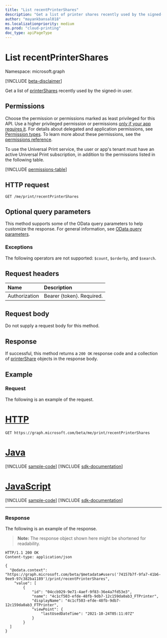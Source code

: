 ```yaml
---
title: "List recentPrinterShares"
description: "Get a list of printer shares recently used by the signed-in user."
author: "mayankbansal018"
ms.localizationpriority: medium
ms.prod: "cloud-printing"
doc_type: apiPageType
---
```


# List recentPrinterShares

Namespace: microsoft.graph

[!INCLUDE [beta-disclaimer](../../includes/beta-disclaimer.md)]

Get a list of [printerShares](../resources/printershare.md) recently used by the signed-in user.

## Permissions
Choose the permission or permissions marked as least privileged for this API. Use a higher privileged permission or permissions [only if your app requires it](/graph/permissions-overview#best-practices-for-using-microsoft-graph-permissions). For details about delegated and application permissions, see [Permission types](/graph/permissions-overview#permission-types). To learn more about these permissions, see the [permissions reference](/graph/permissions-reference).

To use the Universal Print service, the user or app's tenant must have an active Universal Print subscription, in addition to the permissions listed in the following table.

<!-- { "blockType": "permissions", "name": "print_list_recentshares" } -->
[!INCLUDE [permissions-table](../includes/permissions/print-list-recentshares-permissions.md)]

## HTTP request
<!-- { "blockType": "ignored" } -->
```http
GET /me/print/recentPrinterShares
```

## Optional query parameters
This method supports some of the OData query parameters to help customize the response. For general information, see [OData query parameters](/graph/query-parameters).

### Exceptions
The following operators are not supported: `$count`, `$orderby`, and `$search`.

## Request headers
| Name      |Description|
|:----------|:----------|
| Authorization | Bearer {token}. Required. |

## Request body
Do not supply a request body for this method.

## Response
If successful, this method returns a `200 OK` response code and a collection of [printerShare](../resources/printershare.md) objects in the response body.

## Example
### Request
The following is an example of the request.


# [HTTP](#tab/http)
<!-- {
  "blockType": "request",
  "name": "get_recentprintershares"
}-->
```msgraph-interactive
GET https://graph.microsoft.com/beta/me/print/recentPrinterShares
```

# [Java](#tab/java)
[!INCLUDE [sample-code](../includes/snippets/java/get-recentprintershares-java-snippets.md)]
[!INCLUDE [sdk-documentation](../includes/snippets/snippets-sdk-documentation-link.md)]

# [JavaScript](#tab/javascript)
[!INCLUDE [sample-code](../includes/snippets/javascript/get-recentprintershares-javascript-snippets.md)]
[!INCLUDE [sdk-documentation](../includes/snippets/snippets-sdk-documentation-link.md)]

---

### Response
The following is an example of the response.
>**Note:** The response object shown here might be shortened for readability.
<!-- {
  "blockType": "response",
  "truncated": true,
  "@odata.type": "microsoft.graph.printerShare",
  "isCollection": true
} -->
```http
HTTP/1.1 200 OK
Content-type: application/json

{
  "@odata.context": "https://graph.microsoft.com/beta/$metadata#users('74157b7f-9fa7-41b6-9ee9-97c382ba1189')/print/recentPrinterShares",
    "value": [
        {
            "id": "04ccb929-9e71-4aef-9f83-36e4a7fd53e3",
            "name": "4c1cf503-efde-48fb-9db7-12c159da0ab3_FTPrinter",
            "displayName": "4c1cf503-efde-48fb-9db7-12c159da0ab3_FTPrinter",
            "viewPoint": {
                "lastUsedDateTime": "2021-10-24T05:11:07Z"
            }
        }
  ]
}
```

<!-- uuid: 8fcb5dbc-d5aa-4681-8e31-b001d5168d79
2015-10-25 14:57:30 UTC -->
<!-- {
  "type": "#page.annotation",
  "description": "List shares",
  "keywords": "",
  "section": "documentation",
  "tocPath": ""
}-->


